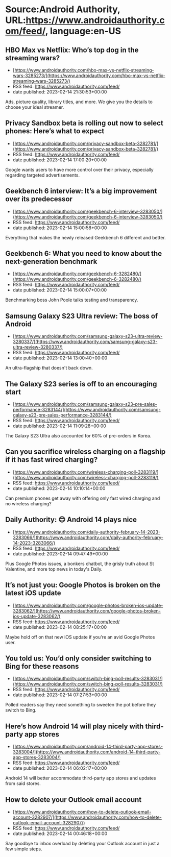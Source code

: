 # Source:Android Authority, URL:https://www.androidauthority.com/feed/, language:en-US

## HBO Max vs Netflix: Who’s top dog in the streaming wars?
 - [https://www.androidauthority.com/hbo-max-vs-netflix-streaming-wars-3285273/](https://www.androidauthority.com/hbo-max-vs-netflix-streaming-wars-3285273/)
 - RSS feed: https://www.androidauthority.com/feed/
 - date published: 2023-02-14 21:30:53+00:00

Ads, picture quality, library titles, and more. We give you the details to choose your ideal streamer.

## Privacy Sandbox beta is rolling out now to select phones: Here’s what to expect
 - [https://www.androidauthority.com/privacy-sandbox-beta-3282781/](https://www.androidauthority.com/privacy-sandbox-beta-3282781/)
 - RSS feed: https://www.androidauthority.com/feed/
 - date published: 2023-02-14 17:00:20+00:00

Google wants users to have more control over their privacy, especially regarding targeted advertisements.

## Geekbench 6 interview: It’s a big improvement over its predecessor
 - [https://www.androidauthority.com/geekbench-6-interview-3283050/](https://www.androidauthority.com/geekbench-6-interview-3283050/)
 - RSS feed: https://www.androidauthority.com/feed/
 - date published: 2023-02-14 15:00:58+00:00

Everything that makes the newly released Geekbench 6 different and better.

## Geekbench 6: What you need to know about the next-generation benchmark
 - [https://www.androidauthority.com/geekbench-6-3282480/](https://www.androidauthority.com/geekbench-6-3282480/)
 - RSS feed: https://www.androidauthority.com/feed/
 - date published: 2023-02-14 15:00:07+00:00

Benchmarking boss John Poole talks testing and transparency.

## Samsung Galaxy S23 Ultra review: The boss of Android
 - [https://www.androidauthority.com/samsung-galaxy-s23-ultra-review-3280337/](https://www.androidauthority.com/samsung-galaxy-s23-ultra-review-3280337/)
 - RSS feed: https://www.androidauthority.com/feed/
 - date published: 2023-02-14 13:00:40+00:00

An ultra-flagship that doesn't back down.

## The Galaxy S23 series is off to an encouraging start
 - [https://www.androidauthority.com/samsung-galaxy-s23-pre-sales-performance-3283144/](https://www.androidauthority.com/samsung-galaxy-s23-pre-sales-performance-3283144/)
 - RSS feed: https://www.androidauthority.com/feed/
 - date published: 2023-02-14 11:09:28+00:00

The Galaxy S23 Ultra also accounted for 60% of pre-orders in Korea.

## Can you sacrifice wireless charging on a flagship if it has fast wired charging?
 - [https://www.androidauthority.com/wireless-charging-poll-3283119/](https://www.androidauthority.com/wireless-charging-poll-3283119/)
 - RSS feed: https://www.androidauthority.com/feed/
 - date published: 2023-02-14 10:10:14+00:00

Can premium phones get away with offering only fast wired charging and no wireless charging?

## Daily Authority: 😊 Android 14 plays nice
 - [https://www.androidauthority.com/daily-authority-february-14-2023-3283066/](https://www.androidauthority.com/daily-authority-february-14-2023-3283066/)
 - RSS feed: https://www.androidauthority.com/feed/
 - date published: 2023-02-14 09:47:49+00:00

Plus Google Photos issues, a bonkers chatbot, the grisly truth about St Valentine, and more top news in today's Daily.

## It’s not just you: Google Photos is broken on the latest iOS update
 - [https://www.androidauthority.com/google-photos-broken-ios-update-3283062/](https://www.androidauthority.com/google-photos-broken-ios-update-3283062/)
 - RSS feed: https://www.androidauthority.com/feed/
 - date published: 2023-02-14 08:25:17+00:00

Maybe hold off on that new iOS update if you're an avid Google Photos user.

## You told us: You’d only consider switching to Bing for these reasons
 - [https://www.androidauthority.com/switch-bing-poll-results-3283031/](https://www.androidauthority.com/switch-bing-poll-results-3283031/)
 - RSS feed: https://www.androidauthority.com/feed/
 - date published: 2023-02-14 07:27:53+00:00

Polled readers say they need something to sweeten the pot before they switch to Bing.

## Here’s how Android 14 will play nicely with third-party app stores
 - [https://www.androidauthority.com/android-14-third-party-app-stores-3283004/](https://www.androidauthority.com/android-14-third-party-app-stores-3283004/)
 - RSS feed: https://www.androidauthority.com/feed/
 - date published: 2023-02-14 06:02:17+00:00

Android 14 will better accommodate third-party app stores and updates from said stores.

## How to delete your Outlook email account
 - [https://www.androidauthority.com/how-to-delete-outlook-email-account-3282907/](https://www.androidauthority.com/how-to-delete-outlook-email-account-3282907/)
 - RSS feed: https://www.androidauthority.com/feed/
 - date published: 2023-02-14 00:46:18+00:00

Say goodbye to inbox overload by deleting your Outlook account in just a few simple steps.

